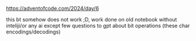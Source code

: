 https://adventofcode.com/2024/day/6

this bt somehow does not work ;D,
work done on old notebook without inteliji/or any ai except few questions to gpt about bit operations (these char encodings/decodings)

